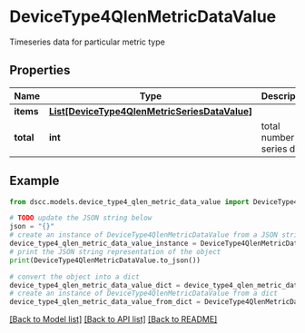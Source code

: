 # DeviceType4QlenMetricDataValue

Timeseries data for particular metric type

## Properties

Name | Type | Description | Notes
------------ | ------------- | ------------- | -------------
**items** | [**List[DeviceType4QlenMetricSeriesDataValue]**](DeviceType4QlenMetricSeriesDataValue.md) |  | [optional] 
**total** | **int** | total number of series data | [optional] 

## Example

```python
from dscc.models.device_type4_qlen_metric_data_value import DeviceType4QlenMetricDataValue

# TODO update the JSON string below
json = "{}"
# create an instance of DeviceType4QlenMetricDataValue from a JSON string
device_type4_qlen_metric_data_value_instance = DeviceType4QlenMetricDataValue.from_json(json)
# print the JSON string representation of the object
print(DeviceType4QlenMetricDataValue.to_json())

# convert the object into a dict
device_type4_qlen_metric_data_value_dict = device_type4_qlen_metric_data_value_instance.to_dict()
# create an instance of DeviceType4QlenMetricDataValue from a dict
device_type4_qlen_metric_data_value_from_dict = DeviceType4QlenMetricDataValue.from_dict(device_type4_qlen_metric_data_value_dict)
```
[[Back to Model list]](../README.md#documentation-for-models) [[Back to API list]](../README.md#documentation-for-api-endpoints) [[Back to README]](../README.md)


